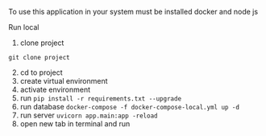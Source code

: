 To use this application in your system must be installed
docker and node js

Run local

1. clone project
```
git clone project
```
2. cd to project
3. create virtual environment
4. activate environment
5. run `pip install -r requirements.txt --upgrade`
6. run database `docker-compose -f docker-compose-local.yml up -d`
7. run server `uvicorn app.main:app -reload`
8. open new tab in terminal and run 
